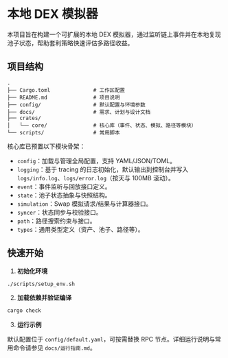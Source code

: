 # 本地 DEX 模拟器

本项目旨在构建一个可扩展的本地 DEX 模拟器，通过监听链上事件并在本地复现池子状态，帮助套利策略快速评估多路径收益。

## 项目结构

```text
.
├── Cargo.toml              # 工作区配置
├── README.md               # 项目说明
├── config/                 # 默认配置与环境参数
├── docs/                   # 需求、计划与设计文档
├── crates/
│   └── core/               # 核心库（事件、状态、模拟、路径等模块）
└── scripts/                # 常用脚本
```

核心库已预置以下模块骨架：

- `config`：加载与管理全局配置，支持 YAML/JSON/TOML。
- `logging`：基于 tracing 的日志初始化，默认输出到控制台并写入 `logs/info.log`、`logs/error.log`（按天与 100MB 滚动）。
- `event`：事件监听与回放接口定义。
- `state`：池子状态抽象与快照结构。
- `simulation`：Swap 模拟请求/结果与计算器接口。
- `syncer`：状态同步与校验接口。
- `path`：路径搜索约束与接口。
- `types`：通用类型定义（资产、池子、路径等）。

## 快速开始

1. **初始化环境**

```bash
./scripts/setup_env.sh
```

2. **加载依赖并验证编译**

```bash
cargo check
```

3. **运行示例**

默认配置位于 `config/default.yaml`，可按需替换 RPC 节点。详细运行说明与常用命令请参见 `docs/运行指南.md`。
